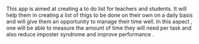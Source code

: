 This app is aimed at creating a to do list for teachers and students.
It will help them in creating a list of thigs to be done on their own on a daily basis and will give them an opportunity to manage their time well.
In this aspect , one will be able to measure the amount of time they will need per task and also reduce imposter syndrome and improve performance .